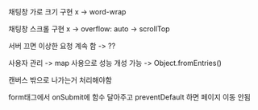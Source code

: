 채팅창 가로 크기 구현 x
-> word-wrap

채팅창 스크롤 구현 x
-> overflow: auto
-> scrollTop

서버 끄면 이상한 요청 계속 함
-> ??

사용자 관리
-> map 사용으로 성능 개성 가능
-> Object.fromEntries()

캔버스 밖으로 나가는거 처리해야함

form태그에서 onSubmit에 함수 달아주고 preventDefault 하면 페이지 이동 안됨